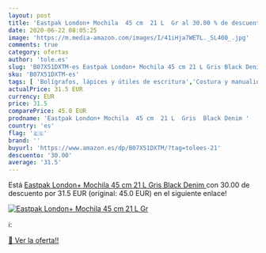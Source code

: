 ```yaml
---
layout: post
title: 'Eastpak London+ Mochila  45 cm  21 L  Gr al 30.00 % de descuento'
date: 2020-06-22 08:05:25
image: 'https://m.media-amazon.com/images/I/41iHja7WETL._SL400_.jpg'
comments: true
category: ofertas
author: 'tole.es'
slug: 'B07X51DXTM-es Eastpak London+ Mochila 45 cm 21 L Gris Black Denim'
sku: 'B07X51DXTM-es'
tags: [ 'Bolígrafos, lápices y útiles de escritura','Costura y manualidades','Dibujo','Hogar y cocina','Lápices','Marcadores','Materiales de dibujo','Oficina y papelería','Portaminas','Rotuladores y subrayadores','Subrayadores','mochila', ]
actualPrice: 31.5 EUR
currency: EUR
price: 31.5
comparePrice: 45.0 EUR
prodname: 'Eastpak London+ Mochila  45 cm  21 L  Gris  Black Denim '
country: 'es'
flag: '🇪🇸'
brand: ''
buyurl: 'https://www.amazon.es/dp/B07X51DXTM/?tag=tolees-21'
descuento: '30.00'
average: '31.5'
---
```


Está [Eastpak London+ Mochila  45 cm  21 L  Gris  Black Denim ](https://www.amazon.es/dp/B07X51DXTM/?tag=tolees-21) con 30.00 de descuento por 31.5 EUR (original: 45.0 EUR) en el siguiente enlace!

[![Eastpak London+ Mochila  45 cm  21 L  Gr](https://m.media-amazon.com/images/I/41iHja7WETL._SL400_.jpg)](https://www.amazon.es/dp/B07X51DXTM/?tag=tolees-21)

ℹ️:


[🛒 Ver la oferta!!](https://www.amazon.es/dp/B07X51DXTM/?tag=tolees-21)

